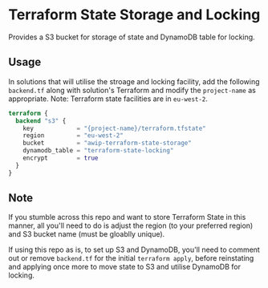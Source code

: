 # Terraform State Storage and Locking

Provides a S3 bucket for storage of state and DynamoDB table for locking.

## Usage

In solutions that will utilise the stroage and locking facility, add the following `backend.tf` along with solution's Terraform and modify the `project-name` as appropriate. Note: Terraform state facilities are in `eu-west-2`.

```terraform
terraform {
  backend "s3" {
    key            = "{project-name}/terraform.tfstate"
    region         = "eu-west-2"
    bucket         = "awip-terraform-state-storage"
    dynamodb_table = "terraform-state-locking"
    encrypt        = true
  }
}
```

## Note

If you stumble across this repo and want to store Terraform State in this manner, all you'll need to do is adjust the region (to your preferred region) and S3 bucket name (must be gloablly unique).

If using this repo as is, to set up S3 and DynamoDB, you'll need to comment out or remove `backend.tf` for the initial `terraform apply`, before reinstating and applying once more to move state to S3 and utilise DynamoDB for locking.